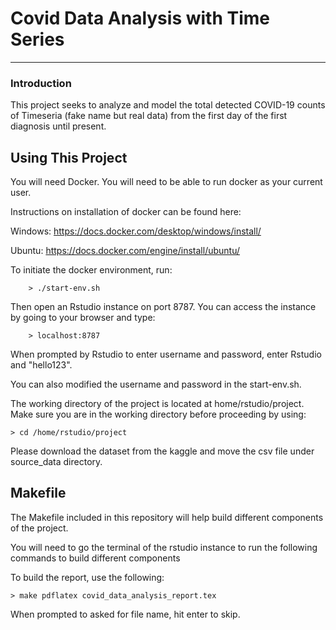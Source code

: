 Covid Data Analysis with Time Series
===================

-----------------------------

### Introduction
This project seeks to analyze and model the total detected COVID-19 counts of
Timeseria (fake name but real data) from the first day of the first diagnosis
until present.



Using This Project
------------------
You will need Docker. You will need to be able to run docker as your current user.

Instructions on installation of docker can be found here:

Windows: https://docs.docker.com/desktop/windows/install/

Ubuntu: https://docs.docker.com/engine/install/ubuntu/


To initiate the docker environment, run:

		> ./start-env.sh

Then open an Rstudio instance on port 8787. You can access the instance by going
to your browser and type:

		> localhost:8787

When prompted by Rstudio to enter username and password, enter Rstudio and "hello123".

You can also modified the username and password in the start-env.sh.

The working directory of the project is located at home/rstudio/project. Make sure
you are in the working directory before proceeding by using:

	> cd /home/rstudio/project



Please download the dataset from the kaggle and move the csv file under source_data directory.


Makefile
--------
The Makefile included in this repository will help build different components
 of the project.

You will need to go the terminal of the rstudio instance to run the following commands
to build different components

To build the report, use the following:

	> make pdflatex covid_data_analysis_report.tex

When prompted to asked for file name, hit enter to skip.
